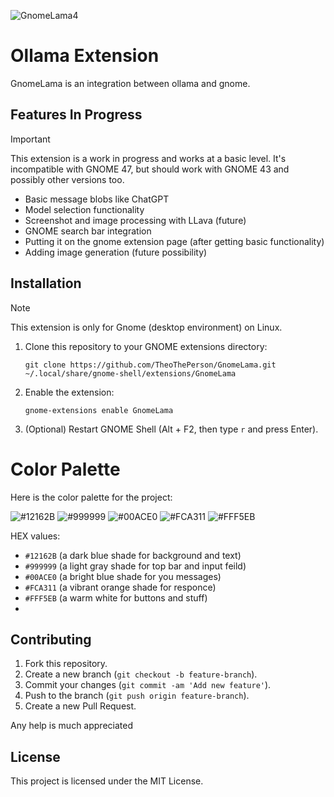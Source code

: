 ![GnomeLama4](https://github.com/user-attachments/assets/64b8c9e7-cd14-4adf-92d4-e92d7aac13d9)

# Ollama Extension

GnomeLama is an integration between ollama and gnome.

## Features In Progress

> [!Important]
> This extension is a work in progress and works at a basic level. It's incompatible with GNOME 47, but should work with GNOME 43 and possibly other versions too.

- Basic message blobs like ChatGPT
- Model selection functionality
- Screenshot and image processing with LLava (future)
- GNOME search bar integration
- Putting it on the gnome extension page (after getting basic functionality)
- Adding image generation (future possibility)

## Installation

> [!NOTE]
> This extension is only for Gnome (desktop environment) on Linux.

1. Clone this repository to your GNOME extensions directory:
	```
	git clone https://github.com/TheoThePerson/GnomeLama.git ~/.local/share/gnome-shell/extensions/GnomeLama
	```
2. Enable the extension:
	```
	gnome-extensions enable GnomeLama
	```
3. (Optional) Restart GNOME Shell (Alt + F2, then type `r` and press Enter).

# Color Palette

Here is the color palette for the project:

![#12162B](https://img.shields.io/badge/-12162B-12162B?style=flat-square)
![#999999](https://img.shields.io/badge/-999999-999999?style=flat-square)
![#00ACE0](https://img.shields.io/badge/-00ACE0-00ACE0?style=flat-square)
![#FCA311](https://img.shields.io/badge/-FCA311-FCA311?style=flat-square)
![#FFF5EB](https://img.shields.io/badge/-FFF5EB-FFF5EB?style=flat-square)

HEX values:
- `#12162B` (a dark blue shade for background and text)
- `#999999` (a light gray shade for top bar and input feild)
- `#00ACE0` (a bright blue shade for you messages)
- `#FCA311` (a vibrant orange shade for responce)
- `#FFF5EB` (a warm white for buttons and stuff)
- 
## Contributing

1. Fork this repository.
2. Create a new branch (`git checkout -b feature-branch`).
3. Commit your changes (`git commit -am 'Add new feature'`).
4. Push to the branch (`git push origin feature-branch`).
5. Create a new Pull Request.

Any help is much appreciated

## License

This project is licensed under the MIT License.





